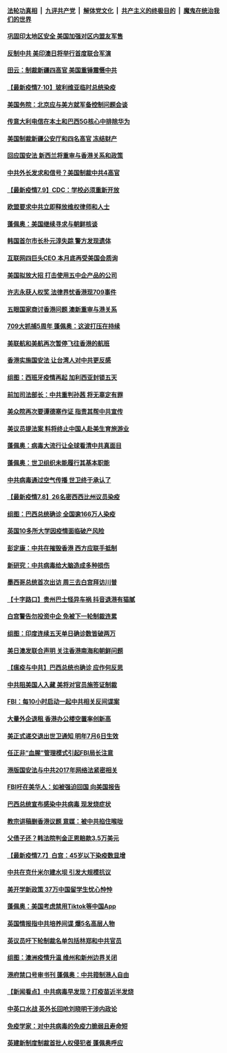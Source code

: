 ####  [法轮功真相](../../../../basic/blob/master/README.md?t=07102031) &nbsp;|&nbsp; [九评共产党](../../../../9ping.md/blob/master/README.md?t=07102031) &nbsp;|&nbsp; [解体党文化](../../../../jtdwh.md/blob/master/README.md?t=07102031)  &nbsp;|&nbsp; [共产主义的终极目的](../../../../gczydzjmd.md/blob/master/README.md?t=07102031) &nbsp;|&nbsp; [魔鬼在统治我们的世界](../../../../mgztzwmdsj.md/blob/master/README.md?t=07102031) 

#### [巩固印太地区安全 美国加强对区内盟友军售](../pages/nsc418/n12246548.md?t=07102031) 

#### [反制中共 美印澳日将举行首度联合军演](../pages/nsc418/n12246462.md?t=07102031) 

#### [田云：制裁新疆四高官 美国重锤震慑中共](../pages/nsc418/n12246098.md?t=07102031) 

#### [【最新疫情7·10】玻利维亚临时总统染疫](../pages/nsc418/n12245413.md?t=07102031) 

#### [美国务院：北京应与美方就军备控制问题会谈](../pages/nsc418/n12245183.md?t=07102031) 

#### [传意大利电信在本土和巴西5G核心中排除华为](../pages/nsc418/n12244770.md?t=07102031) 

#### [美国制裁新疆公安厅和四名高官 冻结财产](../pages/nsc418/n12244653.md?t=07102031) 

#### [回应国安法 新西兰将重审与香港关系和政策](../pages/nsc418/n12244085.md?t=07102031) 

#### [中共外长发求和信号？美国制裁中共4高官](../pages/nsc418/n12244813.md?t=07102031) 

#### [【最新疫情7.9】CDC：学校必须重新开放](../pages/nsc418/n12242776.md?t=07102031) 

#### [欧盟要求中共立即释放维权律师和人士](../pages/nsc418/n12244421.md?t=07102031) 

#### [蓬佩奥：美国继续寻求与朝鲜核谈](../pages/nsc418/n12244538.md?t=07102031) 

#### [韩国首尔市长朴元淳失踪 警方发现遗体](../pages/nsc418/n12243734.md?t=07102031) 

#### [互联网四巨头CEO 本月底再受美国会质询](../pages/nsc418/n12244283.md?t=07102031) 

#### [美国拟放大招 打击使用五中企产品的公司](../pages/nsc418/n12244402.md?t=07102031) 

#### [许志永获人权奖 法律界忧香港现709事件](../pages/nsc418/n12244380.md?t=07102031) 

#### [五眼国家商讨香港问题 澳新重审与港关系](../pages/nsc418/n12244260.md?t=07102031) 

#### [709大抓捕5周年 蓬佩奥：这波打压在持续](../pages/nsc418/n12243611.md?t=07102031) 

#### [美联航和美航再次暂停飞往香港的航班](../pages/nsc418/n12243607.md?t=07102031) 

#### [香港实施国安法 让台湾人对中共更反感](../pages/nsc418/n12243520.md?t=07102031) 

#### [组图：西班牙疫情再起 加利西亚封锁五天](../pages/nsc418/n12241508.md?t=07102031) 

#### [前加司法部长：中共重判孙茜 将无辜定有罪](../pages/nsc418/n12242297.md?t=07102031) 

#### [美众院再次要谭德塞作证 指责其帮中共宣传](../pages/nsc418/n12242500.md?t=07102031) 

#### [美议员提法案 料将终止中国人赴美生育旅游业](../pages/nsc418/n12242470.md?t=07102031) 

#### [蓬佩奥：病毒大流行让全球看清中共真面目](../pages/nsc418/n12242486.md?t=07102031) 

#### [蓬佩奥：世卫组织未能履行其基本职能](../pages/nsc418/n12242263.md?t=07102031) 

#### [中共病毒通过空气传播 世卫终于承认了](../pages/nsc418/n12241930.md?t=07102031) 

#### [【最新疫情7.8】26名密西西比州议员染疫](../pages/nsc418/n12239975.md?t=07102031) 

#### [组图：巴西总统确诊 全国逾166万人染疫](../pages/nsc418/n12240754.md?t=07102031) 

#### [英国10多所大学因疫情面临破产风险](../pages/nsc418/n12241724.md?t=07102031) 

#### [彭定康：中共在摧毁香港 西方应联手抵制](../pages/nsc418/n12241830.md?t=07102031) 

#### [新研究：中共病毒给大脑造成多种损伤](../pages/nsc418/n12241750.md?t=07102031) 

#### [墨西哥总统首次出访 周三去白宫拜访川普](../pages/nsc418/n12241397.md?t=07102031) 

#### [【十字路口】贵州巴士怪异车祸 抖音退港有猫腻](../pages/nsc418/n12240298.md?t=07102031) 

#### [白宫警告勿投资中企 免被下一轮制裁连累](../pages/nsc418/n12241334.md?t=07102031) 

#### [组图：印度连续五天单日确诊数皆破两万](../pages/nsc418/n12238724.md?t=07102031) 

#### [美日澳发联合声明 关注香港南海和朝鲜问题](../pages/nsc418/n12240998.md?t=07102031) 

#### [【瘟疫与中共】巴西总统也确诊 应作何反思](../pages/nsc418/n12240166.md?t=07102031) 

#### [中共阻美国人入藏 美将对官员施签证制裁](../pages/nsc418/n12240452.md?t=07102031) 

#### [FBI：每10小时启动一起中共相关反间谍案](../pages/nsc418/n12239799.md?t=07102031) 

#### [大量外企退租 香港办公楼空置率创新高](../pages/nsc418/n12240111.md?t=07102031) 

#### [美正式递交退出世卫通知 明年7月6日生效](../pages/nsc418/n12239902.md?t=07102031) 

#### [任正非“血腥”管理模式引起FBI局长注意](../pages/nsc418/n12239966.md?t=07102031) 

#### [港版国安法与中共2017年网络法紧密相关](../pages/nsc418/n12239427.md?t=07102031) 

#### [FBI吁在美华人：如被强迫回国 向美国报告](../pages/nsc418/n12239450.md?t=07102031) 

#### [巴西总统宣布感染中共病毒 现发烧症状](../pages/nsc418/n12239468.md?t=07102031) 

#### [教宗讲稿删香港议题 意媒：被中共掐住喉咙](../pages/nsc418/n12239424.md?t=07102031) 

#### [父债子还？韩法院判金正恩赔款3.5万美元](../pages/nsc418/n12239338.md?t=07102031) 

#### [【最新疫情7.7】白宫：45岁以下染疫数显增](../pages/nsc418/n12237581.md?t=07102031) 

#### [中共在克什米尔建水坝 引发大规模抗议](../pages/nsc418/n12239209.md?t=07102031) 

#### [美开学新政策 37万中国留学生忧心忡忡](../pages/nsc418/n12239233.md?t=07102031) 

#### [蓬佩奥：美国考虑禁用Tiktok等中国App](../pages/nsc418/n12238644.md?t=07102031) 

#### [英国情报指中共培养间谍 爆5名高层人物](../pages/nsc418/n12238557.md?t=07102031) 

#### [英议员吁下轮制裁名单包括林郑和中共官员](../pages/nsc418/n12238655.md?t=07102031) 

#### [组图：澳洲疫情升温 维州和新州边界关闭](../pages/nsc418/n12236420.md?t=07102031) 

#### [港府禁口号审书刊 蓬佩奥：中共箝制港人自由](../pages/nsc418/n12238057.md?t=07102031) 

#### [【新闻看点】中共病毒早发现？打疫苗近半发烧](../pages/nsc418/n12237234.md?t=07102031) 

#### [中英口水战 英外长回呛刘晓明干涉内政论](../pages/nsc418/n12237345.md?t=07102031) 

#### [免疫学家：对中共病毒的免疫力脆弱且寿命短](../pages/nsc418/n12237337.md?t=07102031) 

#### [英建新制度制裁首批人权侵犯者 蓬佩奥呼应](../pages/nsc418/n12237281.md?t=07102031) 

